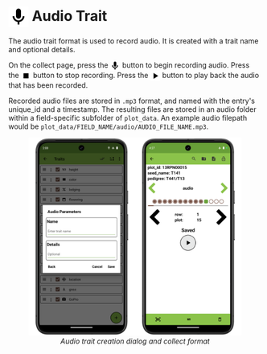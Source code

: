 <img ref="audio" style="vertical-align: middle;" src="_static/icons/formats/microphone.png" width="40px"> Audio Trait
=========================================================================

The audio trait format is used to record audio. It is created with a trait name and optional details.

On the collect page, press the <img ref="audio" style="vertical-align: middle;" src="_static/icons/formats/microphone.png" width="20px"> button to begin recording audio.
Press the <img ref="stop" style="vertical-align: middle;" src="_static/icons/formats/stop.png" width="20px"> button to stop recording.
Press the <img ref="play" style="vertical-align: middle;" src="_static/icons/formats/play.png" width="20px"> button to play back the audio that has been recorded.

Recorded audio files are stored in `.mp3` format, and named with the entry's unique_id and a
timestamp.
The resulting files are stored in an audio folder within a field-specific subfolder of `plot_data`.
An example audio filepath would be `plot_data/FIELD_NAME/audio/AUDIO_FILE_NAME.mp3`.

<figure align="center" class="image">
  <img src="_static/images/traits/formats/audio_format_joined.png" width="700px"> 
  <figcaption><i>Audio trait creation dialog and collect format</i></figcaption> 
</figure>